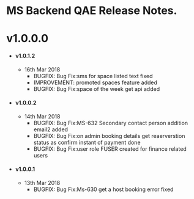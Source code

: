 
# MS Backend QAE Release Notes.

# v1.0.0.0


- #### v1.0.1.2

    * 16th Mar 2018
        * BUGFIX: Bug Fix:sms for space listed  text fixed
		* IMPROVEMENT: promoted spaces feature added
		* BUGFIX: Bug Fix:space of the week get api added

- #### v1.0.0.2

    * 14th Mar 2018
        * BUGFIX: Bug Fix:MS-632 Secondary contact person addition email2 added
		* BUGFIX: Bug Fix:on admin booking details get reaerverstion status as confirm  instant of payment done
		* BUGFIX: Bug Fix:user role FUSER  created for finance related users 

- #### v1.0.0.1

    * 13th Mar 2018
        * BUGFIX: Bug Fix:Ms-630 get a host booking error fixed



		

		